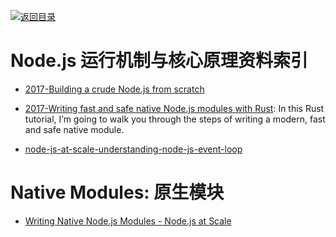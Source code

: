 [![返回目录](https://parg.co/UGo)](https://parg.co/b4z)

# Node.js 运行机制与核心原理资料索引

* [2017-Building a crude Node.js from scratch](https://blog.twobucks.co/building-a-crude-node-js-from-scratch/)

* [2017-Writing fast and safe native Node.js modules with Rust](https://parg.co/U5r): In this Rust tutorial, I’m going to walk you through the steps of writing a modern, fast and safe native module.

- [node-js-at-scale-understanding-node-js-event-loop](https://blog.risingstack.com/node-js-at-scale-understanding-node-js-event-loop/)

# Native Modules: 原生模块

* [Writing Native Node.js Modules - Node.js at Scale](https://blog.risingstack.com/writing-native-node-js-modules/)
